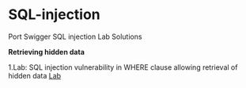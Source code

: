 # SQL-injection
Port Swigger SQL injection Lab Solutions

**Retrieving hidden data**

1.Lab: SQL injection vulnerability in WHERE clause allowing retrieval of hidden data
    [Lab](https://portswigger.net/web-security/sql-injection/lab-retrieve-hidden-data)
